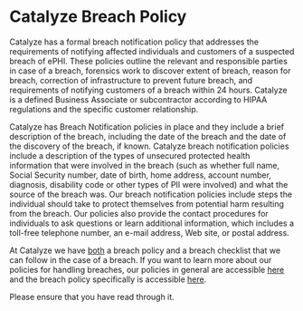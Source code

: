 # Catalyze Breach Policy

Catalyze has a formal breach notification policy that addresses the requirements of notifying affected individuals and customers of a suspected breach of ePHI. These policies outline the relevant and responsible parties in case of a breach, forensics work to discover extent of breach, reason for breach, correction of infrastructure to prevent future breach, and requirements of notifying customers of a breach within 24 hours. Catalyze is a defined Business Associate or subcontractor according to HIPAA regulations and the specific customer relationship.

Catalyze has Breach Notification policies in place and they include a brief description of the breach, including the date of the breach and the date of the discovery of the breach, if known. Catalyze breach notification policies include a description of the types of unsecured protected health information that were involved in the breach (such as whether full name, Social Security number, date of birth, home address, account number, diagnosis, disability code or other types of PII were involved) and what the source of the breach was. Our breach notification policies include steps the individual should take to protect themselves from potential harm resulting from the breach. Our policies also provide the contact procedures for individuals to ask questions or learn additional information, which includes a toll-free telephone number, an e-mail address, Web site, or postal address.

At Catalyze we have [both](https://catalyze.io/hipaa/#hitech-act-and-omnibus-rule:-it-security-provisions) a breach policy and a breach checklist that we can follow in the case of a breach. If you want to learn more about our policies for handling breaches, our policies in general are accessible [here](https://catalyze.io/policy) and the breach policy specifically is accessible [here](https://catalyze.io/policy/#breach-policy).

Please ensure that you have read through it.
